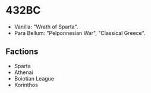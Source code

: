 # 432BC

- Vanilla: "Wrath of Sparta".
- Para Bellum: "Pelponnesian War", "Classical Greece".

## Factions

- Sparta
- Athenai
- Boiotian League
- Korinthos
